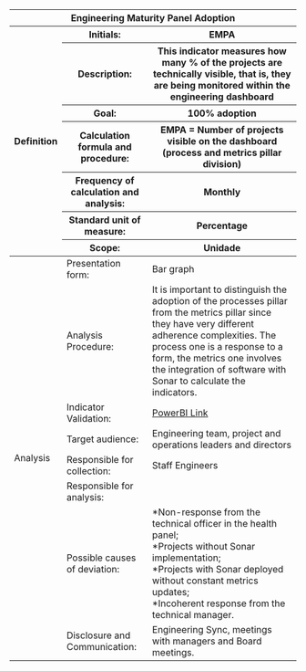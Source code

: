 <table class="tg">
<thead>
  <tr>
    <th class="tg-9wq8 color-white analise" colspan="8">Engineering Maturity Panel Adoption</th>
  </tr>
  <tr>
    <th class="tg-9wq8 definicao color-black" rowspan="8">Definition </th>
    <th class="tg-0pky">Initials:</th>
    <th class="tg-0pky">EMPA</th>
  </tr>
  <tr>
    <th class="tg-0pky">Description:</th>
    <th class="tg-0pky">This indicator measures how many % of the projects are technically visible, that is, they are being monitored within the engineering dashboard</th>
  </tr>
  <tr>
    <th class="tg-0pky">Goal:</th>
    <th class="tg-0pky">100% adoption</th>
  </tr>
  <tr>
    <th class="tg-0pky">Calculation formula and procedure:</th>
    <th class="tg-0pky">EMPA = Number of projects visible on the dashboard (process and metrics pillar division)</th>
  </tr>
  <tr>
    <th class="tg-0pky">Frequency of calculation and analysis:</th>
    <th class="tg-0pky">Monthly</th>
  </tr>
  <tr>
    <th class="tg-0pky">Standard unit of measure:</th>
    <th class="tg-0pky">Percentage</th>
  </tr>
  <tr>
    <th class="tg-0pky">Scope:</th>
    <th class="tg-0pky">Unidade</th>
  </tr>
</thead>
<tbody>
  <tr>
    <td class="tg-9wq8 analise color-black" rowspan="9">Analysis</td>
    <td class="tg-0pky">Presentation form:</td>
    <td class="tg-0pky">Bar graph</td>
  </tr>
  <tr>
    <td class="tg-0pky">Analysis Procedure:</td>
    <td class="tg-0pky">It is important to distinguish the adoption of the processes pillar from the metrics pillar since they have very different adherence complexities. The process one is a response to a form, the metrics one involves the integration of software with Sonar to calculate the indicators.</td>
  </tr>
  <tr>
    <td class="tg-0pky">Indicator Validation:</td>
    <td class="tg-0pky"> 
     <a href="https://app.powerbi.com/groups/me/reports/6b4ba5d7-1fa9-4da6-ba39-79d305cd836b/ReportSectione4359b054498a2e62570">PowerBI Link</a></td>
  </tr>
  <tr>
    <td class="tg-0pky">Target audience:</td>
    <td class="tg-0pky">Engineering team, project and operations leaders and directors</td>
  </tr>
  <tr>
    <td class="tg-0pky">Responsible for collection:</td>
    <td class="tg-0pky">Staff Engineers</td>
  </tr>
  <tr>
    <td class="tg-0pky">Responsible for analysis:</td>
    <td class="tg-0pky"> </td>
  </tr>
  <tr>
    <td class="tg-0pky">Possible causes of deviation:</td>
    <td class="tg-0pky">
    *Non-response from the technical officer in the health panel;<br/>
    *Projects without Sonar implementation;<br/>
    *Projects with Sonar deployed without constant metrics updates;<br/>
    *Incoherent response from the technical manager.</td>
  </tr>
  <tr>
    <td class="tg-0pky">Disclosure and Communication:</td>
    <td class="tg-0pky">Engineering Sync, meetings with managers and Board meetings.</td>
  </tr>
</tbody>
</table>